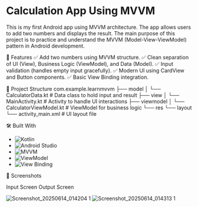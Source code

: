 # Calculation App Using MVVM
This is my first Android app using MVVM architecture. The app allows users to add two numbers and displays the result.
The main purpose of this project is to practice and understand the MVVM (Model-View-ViewModel) pattern in Android development.



🚀 Features
✅ Add two numbers using MVVM structure.
✅ Clean separation of UI (View), Business Logic (ViewModel), and Data (Model).
✅ Input validation (handles empty input gracefully).
✅ Modern UI using CardView and Button components.
✅ Basic View Binding integration.



📂 Project Structure
com.example.learnmvvm
├── model
│    └── CalculatorData.kt       # Data class to hold input and result
├── view
│    └── MainActivity.kt         # Activity to handle UI interactions
├── viewmodel
│    └── CalculatorViewModel.kt  # ViewModel for business logic
└── res
    └── layout
         └── activity_main.xml    # UI layout file



🛠️ Built With
- ![Kotlin](https://img.shields.io/badge/Kotlin-7F52FF?style=for-the-badge&logo=kotlin&logoColor=white) 
- ![Android Studio](https://img.shields.io/badge/Android%20Studio-3DDC84?style=for-the-badge&logo=android-studio&logoColor=white) 
- ![MVVM](https://img.shields.io/badge/MVVM-Architecture-blue?style=for-the-badge) 
- ![ViewModel](https://img.shields.io/badge/ViewModel-Android-yellowgreen?style=for-the-badge) 
- ![View Binding](https://img.shields.io/badge/View%20Binding-Android-lightgrey?style=for-the-badge)



📸 Screenshots

Input Screen                                                                                                                              Output Screen



 ![Screenshot_20250614_014204 1](https://github.com/user-attachments/assets/dd1beb06-7d53-4e29-b585-829a6e156e14)                         ![Screenshot_20250614_014313 1](https://github.com/user-attachments/assets/79f32408-a434-49a4-aafa-951cf0c1c6dc)                           










